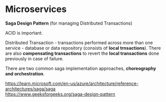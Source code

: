 # Microservices

__Saga Design Pattern__ (for managing Distributed Transactions)

ACID is important.

Distributed Transaction - transactions performed across more than one service - database or data repository (consists of __local trnsactions__). There are also __compensating transactions__ to revert the __local transactions__ done previously in case of failure.

There are two common saga implementation approaches, __choreography and orchestration__. 

https://learn.microsoft.com/en-us/azure/architecture/reference-architectures/saga/saga \
https://www.geeksforgeeks.org/saga-design-pattern
